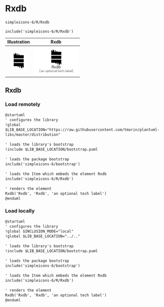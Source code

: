 # Rxdb


```text
simpleicons-6/R/Rxdb
```

```text
include('simpleicons-6/R/Rxdb')
```



| Illustration | Rxdb |
| :---: | :---: |
| ![illustration for Illustration](../../simpleicons-6/R/Rxdb.png) | ![illustration for Rxdb](../../simpleicons-6/R/Rxdb.Local.png) |




## Rxdb

### Load remotely
```plantuml
@startuml
' configures the library
!global $LIB_BASE_LOCATION="https://raw.githubusercontent.com/tmorin/plantuml-libs/master/distribution"

' loads the library's bootstrap
!include $LIB_BASE_LOCATION/bootstrap.puml

' loads the package bootstrap
include('simpleicons-6/bootstrap')

' loads the Item which embeds the element Rxdb
include('simpleicons-6/R/Rxdb')

' renders the element
Rxdb('Rxdb', 'Rxdb', 'an optional tech label')
@enduml
```

### Load locally
```plantuml
@startuml
' configures the library
!global $INCLUSION_MODE="local"
!global $LIB_BASE_LOCATION="../.."

' loads the library's bootstrap
!include $LIB_BASE_LOCATION/bootstrap.puml

' loads the package bootstrap
include('simpleicons-6/bootstrap')

' loads the Item which embeds the element Rxdb
include('simpleicons-6/R/Rxdb')

' renders the element
Rxdb('Rxdb', 'Rxdb', 'an optional tech label')
@enduml
```

